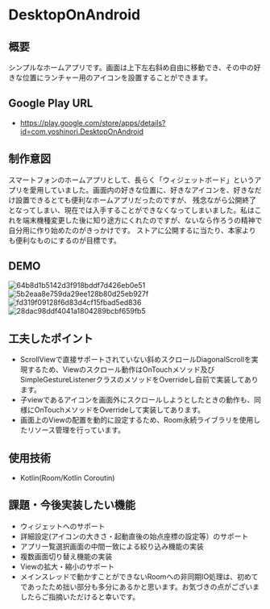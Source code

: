 # DesktopOnAndroid

## 概要
シンプルなホームアプリです。画面は上下左右斜め自由に移動でき、その中の好きな位置にランチャー用のアイコンを設置することができます。

## Google Play URL

- https://play.google.com/store/apps/details?id=com.yoshinori.DesktopOnAndroid

## 制作意図
スマートフォンのホームアプリとして、長らく「ウィジェットボード」というアプリを愛用していました。画面内の好きな位置に、好きなアイコンを、好きなだけ設置できるとても便利なホームアプリだったのですが、
残念ながら公開終了となってしまい、現在では入手することができなくなってしまいました。私はこれを端末機種変更した後に知り途方にくれたのですが、ないなら作ろうの精神で自分用に作り始めたのがきっかけです。
ストアに公開するに当たり、本家よりも便利なものにするのが目標です。

## DEMO
![64b8d1b5142d3f918bddf7d426eb0e51](https://user-images.githubusercontent.com/62142890/104445359-60323000-55dc-11eb-82c2-4ac4e11b1d6e.gif)
![5b2eaa8e759da29ee128b80d25eb927f](https://user-images.githubusercontent.com/62142890/104445384-658f7a80-55dc-11eb-95ef-a9ccf30cf367.gif)
![fd319f09128f6d83d4cf15fbad5ed836](https://user-images.githubusercontent.com/62142890/104445413-6e804c00-55dc-11eb-9b05-080edfc45d02.gif)
![28dac98ddf4041a1804289bcbf659fb5](https://user-images.githubusercontent.com/62142890/104445607-a25b7180-55dc-11eb-8dc9-7283a07334bb.gif)

## 工夫したポイント
- ScrollViewで直接サポートされていない斜めスクロールDiagonalScrollを実現するため、Viewのスクロール動作はOnTouchメソッド及びSimpleGestureListenerクラスのメソッドをOverrideし自前で実装してあります。
- 子viewであるアイコンを画面外にスクロールしようとしたときの動作も、同様にOnTouchメソッドをOverrideして実装してあります。
- 画面上のViewの配置を動的に設定するため、Room永続ライブラリを使用したリソース管理を行っています。

## 使用技術
- Kotlin(Room/Kotlin Coroutin)

## 課題・今後実装したい機能
- ウィジェットへのサポート
- 詳細設定(アイコンの大きさ・起動直後の始点座標の設定等）のサポート
- アプリ一覧選択画面の中間一致による絞り込み機能の実装
- 複数画面切り替え機能の実装
- Viewの拡大・縮小のサポート
- メインスレッドで動かすことができないRoomへの非同期IO処理は、初めてであったため拙い部分も多分にあるかと思います。お気づきの点がございましたらご指摘いただけると幸いです。


